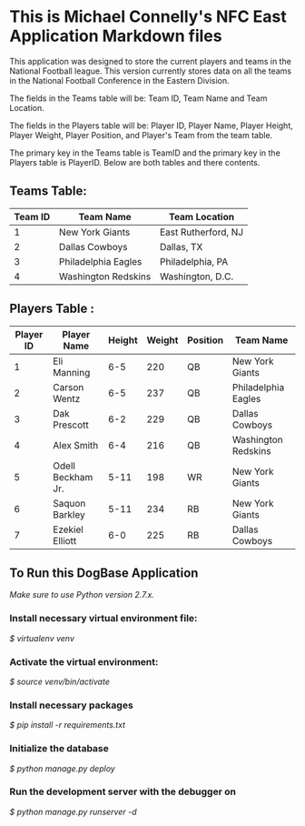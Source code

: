 # This is Michael Connelly's NFC East Application Markdown files

This application was designed to store the current players and teams in the National Football league.  This version currently stores data on all the teams in the National Football Conference in the Eastern Division.  

The fields in the Teams table will be: Team ID, Team Name and Team Location.

The fields in the Players table will be: Player ID, Player Name, Player Height, Player Weight, Player Position, and Player's Team from the team table.

The primary key in the Teams table is TeamID and the primary key in the Players table is PlayerID. Below are both tables and there contents.

## Teams Table:

Team ID |     Team Name   | Team Location
---------|------------------|-----------------------------------
1        | New York Giants | East Rutherford, NJ
2        | Dallas Cowboys | Dallas, TX
3        |  Philadelphia Eagles |Philadelphia, PA
4        |  Washington Redskins |Washington, D.C.



## Players Table  :

Player ID | Player Name | Height | Weight | Position | Team Name
------| -------------| --------|------|------------|---------|
1 | Eli Manning |  6-5 | 220 | QB | New York Giants
2 | Carson Wentz|  6-5 | 237 | QB | Philadelphia Eagles
3 | Dak Prescott|  6-2 | 229 | QB | Dallas Cowboys
4 | Alex Smith |  6-4 |216| QB | Washington Redskins
5 | Odell Beckham Jr. |  5-11 | 198 | WR | New York Giants
6 | Saquon Barkley |  5-11 | 234 | RB | New York Giants
7 | Ezekiel Elliott |  6-0 | 225 | RB | Dallas Cowboys


## To Run this DogBase Application
  *Make sure to use Python version 2.7.x.*

### Install necessary virtual environment file:

  *$ virtualenv venv*

### Activate the virtual environment:

  *$ source venv/bin/activate*

### Install necessary packages

  *$ pip install -r requirements.txt*

### Initialize the database

  *$ python manage.py deploy*

### Run the development server with the debugger on

  *$ python manage.py runserver -d*
